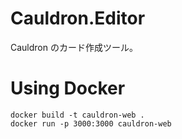 # Cauldron.Editor

Cauldron のカード作成ツール。

# Using Docker

```
docker build -t cauldron-web .
docker run -p 3000:3000 cauldron-web
```

